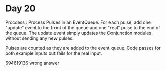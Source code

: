 # Day 20

Proccess : Process Pulses in an EventQueue. For each pulse, add one "update" event to the front of the queue and one "real" pulse to the end of the queue.
The update event simply updates the Conjunction modules without sending any new pulses.

Pulses are counted as they are added to the event queue.
Code passes for both example inputs but fails for the real input.

694619136 wrong answer
